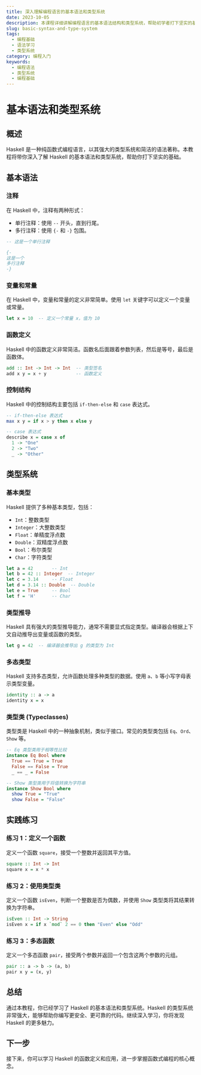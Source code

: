```yaml
---
title: 深入理解编程语言的基本语法和类型系统
date: 2023-10-05
description: 本课程详细讲解编程语言的基本语法结构和类型系统，帮助初学者打下坚实的基础。
slug: basic-syntax-and-type-system
tags:
  - 编程基础
  - 语法学习
  - 类型系统
category: 编程入门
keywords:
  - 编程语法
  - 类型系统
  - 编程基础
---
```


# 基本语法和类型系统

## 概述

Haskell 是一种纯函数式编程语言，以其强大的类型系统和简洁的语法著称。本教程将带你深入了解 Haskell 的基本语法和类型系统，帮助你打下坚实的基础。

## 基本语法

### 注释

在 Haskell 中，注释有两种形式：

- 单行注释：使用 `--` 开头，直到行尾。
- 多行注释：使用 `{-` 和 `-}` 包围。

```haskell
-- 这是一个单行注释

{-
这是一个
多行注释
-}
```

### 变量和常量

在 Haskell 中，变量和常量的定义非常简单。使用 `let` 关键字可以定义一个变量或常量。

```haskell
let x = 10  -- 定义一个常量 x，值为 10
```

### 函数定义

Haskell 中的函数定义非常简洁。函数名后面跟着参数列表，然后是等号，最后是函数体。

```haskell
add :: Int -> Int -> Int  -- 类型签名
add x y = x + y           -- 函数定义
```

### 控制结构

Haskell 中的控制结构主要包括 `if-then-else` 和 `case` 表达式。

```haskell
-- if-then-else 表达式
max x y = if x > y then x else y

-- case 表达式
describe x = case x of
  1 -> "One"
  2 -> "Two"
  _ -> "Other"
```

## 类型系统

### 基本类型

Haskell 提供了多种基本类型，包括：

- `Int`：整数类型
- `Integer`：大整数类型
- `Float`：单精度浮点数
- `Double`：双精度浮点数
- `Bool`：布尔类型
- `Char`：字符类型

```haskell
let a = 42       -- Int
let b = 42 :: Integer  -- Integer
let c = 3.14     -- Float
let d = 3.14 :: Double  -- Double
let e = True     -- Bool
let f = 'H'      -- Char
```

### 类型推导

Haskell 具有强大的类型推导能力，通常不需要显式指定类型。编译器会根据上下文自动推导出变量或函数的类型。

```haskell
let g = 42  -- 编译器会推导出 g 的类型为 Int
```

### 多态类型

Haskell 支持多态类型，允许函数处理多种类型的数据。使用 `a`、`b` 等小写字母表示类型变量。

```haskell
identity :: a -> a
identity x = x
```

### 类型类 (Typeclasses)

类型类是 Haskell 中的一种抽象机制，类似于接口。常见的类型类包括 `Eq`、`Ord`、`Show` 等。

```haskell
-- Eq 类型类用于相等性比较
instance Eq Bool where
  True == True = True
  False == False = True
  _ == _ = False

-- Show 类型类用于将值转换为字符串
instance Show Bool where
  show True = "True"
  show False = "False"
```

## 实践练习

### 练习 1：定义一个函数

定义一个函数 `square`，接受一个整数并返回其平方值。

```haskell
square :: Int -> Int
square x = x * x
```

### 练习 2：使用类型类

定义一个函数 `isEven`，判断一个整数是否为偶数，并使用 `Show` 类型类将其结果转换为字符串。

```haskell
isEven :: Int -> String
isEven x = if x `mod` 2 == 0 then "Even" else "Odd"
```

### 练习 3：多态函数

定义一个多态函数 `pair`，接受两个参数并返回一个包含这两个参数的元组。

```haskell
pair :: a -> b -> (a, b)
pair x y = (x, y)
```

## 总结

通过本教程，你已经学习了 Haskell 的基本语法和类型系统。Haskell 的类型系统非常强大，能够帮助你编写更安全、更可靠的代码。继续深入学习，你将发现 Haskell 的更多魅力。

## 下一步

接下来，你可以学习 Haskell 的函数定义和应用，进一步掌握函数式编程的核心概念。
